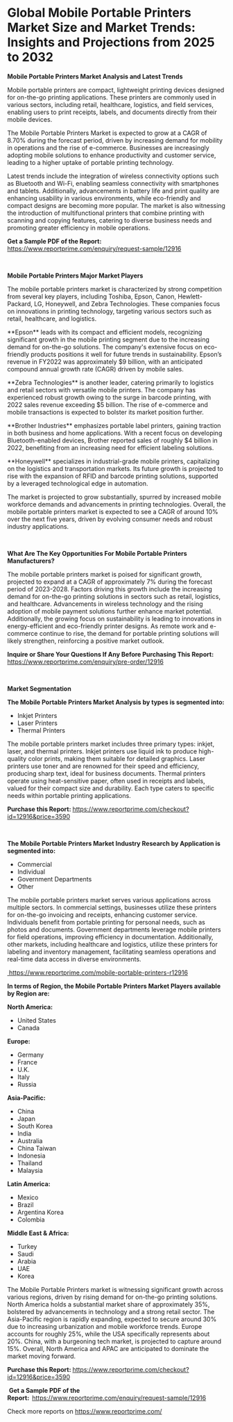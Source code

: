 <p><h1>Global Mobile Portable Printers Market Size and Market Trends: Insights and Projections from 2025 to 2032</h1></p><p><strong>Mobile Portable Printers Market Analysis and Latest Trends</strong></p>
<p><p>Mobile portable printers are compact, lightweight printing devices designed for on-the-go printing applications. These printers are commonly used in various sectors, including retail, healthcare, logistics, and field services, enabling users to print receipts, labels, and documents directly from their mobile devices. </p><p>The Mobile Portable Printers Market is expected to grow at a CAGR of 8.70% during the forecast period, driven by increasing demand for mobility in operations and the rise of e-commerce. Businesses are increasingly adopting mobile solutions to enhance productivity and customer service, leading to a higher uptake of portable printing technology. </p><p>Latest trends include the integration of wireless connectivity options such as Bluetooth and Wi-Fi, enabling seamless connectivity with smartphones and tablets. Additionally, advancements in battery life and print quality are enhancing usability in various environments, while eco-friendly and compact designs are becoming more popular. The market is also witnessing the introduction of multifunctional printers that combine printing with scanning and copying features, catering to diverse business needs and promoting greater efficiency in mobile operations.</p></p>
<p><strong>Get a Sample PDF of the Report:&nbsp;</strong> <a href="https://www.reportprime.com/enquiry/request-sample/12916?utm_campaign=2934&utm_medium=2&utm_source=Github&utm_content=ia&utm_term=19032025&utm_id=mobile-portable-printers">https://www.reportprime.com/enquiry/request-sample/12916</a></p>
<p>&nbsp;</p>
<p><strong>Mobile Portable Printers Major Market Players</strong></p>
<p><p>The mobile portable printers market is characterized by strong competition from several key players, including Toshiba, Epson, Canon, Hewlett-Packard, LG, Honeywell, and Zebra Technologies. These companies focus on innovations in printing technology, targeting various sectors such as retail, healthcare, and logistics.</p><p>**Epson** leads with its compact and efficient models, recognizing significant growth in the mobile printing segment due to the increasing demand for on-the-go solutions. The company's extensive focus on eco-friendly products positions it well for future trends in sustainability. Epson’s revenue in FY2022 was approximately $9 billion, with an anticipated compound annual growth rate (CAGR) driven by mobile sales.</p><p>**Zebra Technologies** is another leader, catering primarily to logistics and retail sectors with versatile mobile printers. The company has experienced robust growth owing to the surge in barcode printing, with 2022 sales revenue exceeding $5 billion. The rise of e-commerce and mobile transactions is expected to bolster its market position further.</p><p>**Brother Industries** emphasizes portable label printers, gaining traction in both business and home applications. With a recent focus on developing Bluetooth-enabled devices, Brother reported sales of roughly $4 billion in 2022, benefiting from an increasing need for efficient labeling solutions.</p><p>**Honeywell** specializes in industrial-grade mobile printers, capitalizing on the logistics and transportation markets. Its future growth is projected to rise with the expansion of RFID and barcode printing solutions, supported by a leveraged technological edge in automation.</p><p>The market is projected to grow substantially, spurred by increased mobile workforce demands and advancements in printing technologies. Overall, the mobile portable printers market is expected to see a CAGR of around 10% over the next five years, driven by evolving consumer needs and robust industry applications.</p></p>
<p>&nbsp;</p>
<p><strong>What Are The Key Opportunities For Mobile Portable Printers Manufacturers?</strong></p>
<p><p>The mobile portable printers market is poised for significant growth, projected to expand at a CAGR of approximately 7% during the forecast period of 2023-2028. Factors driving this growth include the increasing demand for on-the-go printing solutions in sectors such as retail, logistics, and healthcare. Advancements in wireless technology and the rising adoption of mobile payment solutions further enhance market potential. Additionally, the growing focus on sustainability is leading to innovations in energy-efficient and eco-friendly printer designs. As remote work and e-commerce continue to rise, the demand for portable printing solutions will likely strengthen, reinforcing a positive market outlook.</p></p>
<p><strong>Inquire or Share Your Questions If Any Before Purchasing This Report:</strong> <a href="https://www.reportprime.com/enquiry/pre-order/12916?utm_campaign=2934&utm_medium=2&utm_source=Github&utm_content=ia&utm_term=19032025&utm_id=mobile-portable-printers">https://www.reportprime.com/enquiry/pre-order/12916</a></p>
<p>&nbsp;</p>
<p><strong>Market Segmentation</strong></p>
<p><strong>The Mobile Portable Printers Market Analysis by types is segmented into:</strong></p>
<p><ul><li>Inkjet Printers</li><li>Laser Printers</li><li>Thermal Printers</li></ul></p>
<p><p>The mobile portable printers market includes three primary types: inkjet, laser, and thermal printers. Inkjet printers use liquid ink to produce high-quality color prints, making them suitable for detailed graphics. Laser printers use toner and are renowned for their speed and efficiency, producing sharp text, ideal for business documents. Thermal printers operate using heat-sensitive paper, often used in receipts and labels, valued for their compact size and durability. Each type caters to specific needs within portable printing applications.</p></p>
<p><strong>Purchase this Report:&nbsp;</strong><a href="https://www.reportprime.com/checkout?id=12916&price=3590&utm_campaign=2934&utm_medium=2&utm_source=Github&utm_content=ia&utm_term=19032025&utm_id=mobile-portable-printers">https://www.reportprime.com/checkout?id=12916&price=3590</a></p>
<p>&nbsp;</p>
<p><strong>The Mobile Portable Printers Market Industry Research by Application is segmented into:</strong></p>
<p><ul><li>Commercial</li><li>Individual</li><li>Government Departments</li><li>Other</li></ul></p>
<p><p>The mobile portable printers market serves various applications across multiple sectors. In commercial settings, businesses utilize these printers for on-the-go invoicing and receipts, enhancing customer service. Individuals benefit from portable printing for personal needs, such as photos and documents. Government departments leverage mobile printers for field operations, improving efficiency in documentation. Additionally, other markets, including healthcare and logistics, utilize these printers for labeling and inventory management, facilitating seamless operations and real-time data access in diverse environments.</p></p>
<p><a href="https://www.reportprime.com/mobile-portable-printers-r12916?utm_campaign=2934&utm_medium=2&utm_source=Github&utm_content=ia&utm_term=19032025&utm_id=mobile-portable-printers">&nbsp;https://www.reportprime.com/mobile-portable-printers-r12916</a></p>
<p><strong>In terms of Region, the Mobile Portable Printers Market Players available by Region are:</strong></p>
<p>
    <p> <strong> North America: </strong>
        <ul>
            <li>United States</li>
            <li>Canada</li>
        </ul>
        </p> 
    <p> <strong> Europe: </strong>
        <ul>
            <li>Germany</li>
            <li>France</li>
            <li>U.K.</li>
            <li>Italy</li>
            <li>Russia</li>
        </ul>
        </p> 
    <p> <strong> Asia-Pacific: </strong>
        <ul>
            <li>China</li>
            <li>Japan</li>
            <li>South Korea</li>
            <li>India</li>
            <li>Australia</li>
            <li>China Taiwan</li>
            <li>Indonesia</li>
            <li>Thailand</li>
            <li>Malaysia</li>
        </ul>
        </p> 
    <p> <strong> Latin America: </strong>
        <ul>
            <li>Mexico</li>
            <li>Brazil</li>
            <li>Argentina Korea</li>
            <li>Colombia</li>
        </ul>
        </p> 
    <p> <strong> Middle East & Africa: </strong>
        <ul>
            <li>Turkey</li>
            <li>Saudi</li>
            <li>Arabia</li>
            <li>UAE</li>
            <li>Korea</li>
        </ul>
    </p>
    </p>
<p><p>The Mobile Portable Printers market is witnessing significant growth across various regions, driven by rising demand for on-the-go printing solutions. North America holds a substantial market share of approximately 35%, bolstered by advancements in technology and a strong retail sector. The Asia-Pacific region is rapidly expanding, expected to secure around 30% due to increasing urbanization and mobile workforce trends. Europe accounts for roughly 25%, while the USA specifically represents about 20%. China, with a burgeoning tech market, is projected to capture around 15%. Overall, North America and APAC are anticipated to dominate the market moving forward.</p></p>
<p><strong>Purchase this Report: </strong><a href="https://www.reportprime.com/checkout?id=12916&price=3590&utm_campaign=2934&utm_medium=2&utm_source=Github&utm_content=ia&utm_term=19032025&utm_id=mobile-portable-printers">https://www.reportprime.com/checkout?id=12916&price=3590</a></p>
<p>&nbsp;<strong>Get a Sample PDF of the Report:&nbsp;&nbsp;</strong><a href="https://www.reportprime.com/enquiry/request-sample/12916?utm_campaign=2934&utm_medium=2&utm_source=Github&utm_content=ia&utm_term=19032025&utm_id=mobile-portable-printers">https://www.reportprime.com/enquiry/request-sample/12916</a></p>
<p><strong></strong></p>
<p>Check more reports on <a href="https://www.reportprime.com/?utm_campaign=2934&utm_medium=2&utm_source=Github&utm_content=ia&utm_term=19032025&utm_id=mobile-portable-printers">https://www.reportprime.com/</a></p>